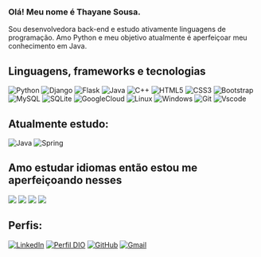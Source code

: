 ### Olá! Meu nome é Thayane Sousa.

Sou desenvolvedora back-end e estudo ativamente linguagens de programação. 
Amo Python e meu objetivo atualmente é aperfeiçoar meu conhecimento em Java.

## Linguagens, frameworks e tecnologias

![Python](https://img.shields.io/badge/python-3670A0?style=for-the-badge&logo=python&logoColor=ffdd54)
![Django](https://img.shields.io/badge/django-%23092E20.svg?style=for-the-badge&logo=django&logoColor=white)
![Flask](https://img.shields.io/badge/flask-%23000.svg?style=for-the-badge&logo=flask&logoColor=white)
![Java](https://img.shields.io/badge/java-%23ED8B00.svg?style=for-the-badge&logo=openjdk&logoColor=white)
![C++](https://img.shields.io/badge/C%2B%2B-00599C?style=for-the-badge&logo=c%2B%2B&logoColor=white)
![HTML5](https://img.shields.io/badge/HTML5-E34F26?style=for-the-badge&logo=html5&logoColor=white)
![CSS3](https://img.shields.io/badge/CSS3-1572B6?style=for-the-badge&logo=css3&logoColor=white)
![Bootstrap](https://img.shields.io/badge/-boostrap-0D1117?style=for-the-badge&logo=bootstrap&labelColor=0D1117)
![MySQL](https://img.shields.io/badge/MySQL-00000F?style=for-the-badge&logo=mysql&logoColor=white)
![SQLite](https://img.shields.io/badge/SQLite-000?style=for-the-badge&logo=sqlite&logoColor=07405E)
![GoogleCloud](https://img.shields.io/badge/GoogleCloud-%234285F4.svg?style=for-the-badge&logo=google-cloud&logoColor=white)
![Linux](https://img.shields.io/badge/Linux-000?style=for-the-badge&logo=linux&logoColor=FCC624)
![Windows](https://img.shields.io/badge/Windows-000?style=for-the-badge&logo=windows&logoColor=2CA5E0)
![Git](https://img.shields.io/badge/GIT-E44C30?style=for-the-badge&logo=git&logoColor=white)
![Vscode](https://img.shields.io/badge/Vscode-007ACC?style=for-the-badge&logo=visual-studio-code&logoColor=white)

## Atualmente estudo:

![Java](https://img.shields.io/badge/java-%23ED8B00.svg?style=for-the-badge&logo=openjdk&logoColor=white)
![Spring](https://img.shields.io/badge/spring-%236DB33F.svg?style=for-the-badge&logo=spring&logoColor=white)

## Amo estudar idiomas então estou me aperfeiçoando nesses

<div>
    <img src="https://img.shields.io/badge/Inglês-%2300A86B?style=flat-square&labelColor=%23414141logoColor=black" />
    <img src="https://img.shields.io/badge/Espanhol-%2300A86B?style=flat-square&labelColor=%23414141logoColor=yellow" />
    <img src="https://img.shields.io/badge/Chinês-%2300A86B?style=flat-square&labelColor=%23414141logoColor=red" />
    <img src="https://img.shields.io/badge/Coreano-%2300A86B?style=flat-square&labelColor=%23414141logoColor=white" />
</div>

## Perfis:

[![LinkedIn](https://img.shields.io/badge/LinkedIn-0077B5?style=for-the-badge&logo=link)](https://www.linkedin.com/in/thayanezz/)
[![Perfil DIO](https://img.shields.io/badge/-Meu%20Perfil%20na%20DIO-30A3DC?style=for-the-badge)](https://www.dio.me/users/thayanesousa)
[![GitHub](https://img.shields.io/badge/GitHub-100000?style=for-the-badge&logo=github&logoColor=white)](https://github.com/thayanezz)
[![Gmail](https://img.shields.io/badge/Gmail-333333?style=for-the-badge&logo=gmail&logoColor=red&link=mailto:thayanesousatet@gmail.com)](mailto:thayanesousatet@gmail.com)
